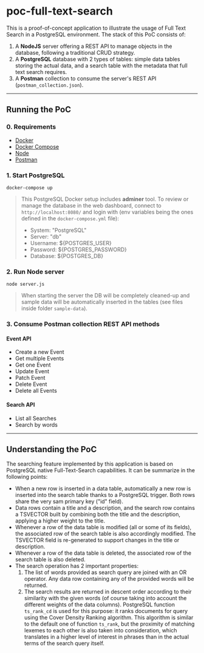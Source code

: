 # poc-full-text-search

This is a proof-of-concept application to illustrate the usage of Full Text Search in a PostgreSQL environment. The stack of this PoC consists of:

1. A **NodeJS** server offering a REST API to manage objects in the database, following a traditional CRUD strategy.
2. A **PostgreSQL** database with 2 types of tables: simple data tables storing the actual data, and a search table with the metadata that full text search requires.
3. A **Postman** collection to consume the server's REST API (`postman_collection.json`).

---

## Running the PoC

### 0. Requirements

- [Docker](https://docs.docker.com/get-docker/)
- [Docker Compose](https://docs.docker.com/compose/install/)
- [Node](https://nodejs.org/es/download/)
- [Postman](https://www.postman.com/downloads/)

### 1. Start PostgreSQL

```
docker-compose up
```

> This PostgreSQL Docker setup includes **adminer** tool. To review or manage the database in the web dashboard, connect to `http://localhost:8080/` and login with (env variables being the ones defined in the `docker-compose.yml` file):
> - System: "PostgreSQL"
> - Server: "db"
> - Username: ${POSTGRES_USER} 
> - Password: ${POSTGRES_PASSWORD}
> - Database: ${POSTGRES_DB}

### 2. Run Node server

```
node server.js
```

> When starting the server the DB will be completely cleaned-up and sample data will be automatically inserted in the tables (see files inside folder `sample-data`).

### 3. Consume Postman collection REST API methods

#### Event API
- Create a new Event
- Get multiple Events
- Get one Event
- Update Event
- Patch Event
- Delete Event
- Delete all Events

#### Search API
- List all Searches
- Search by words

---

## Understanding the PoC

The searching feature implemented by this application is based on PostgreSQL native Full-Text-Search capabilities. It can be summarize in the following points:

- When a new row is inserted in a data table, automatically a new row is inserted into the search table thanks to a PostgreSQL trigger. Both rows share the very sam primary key ("id" field).
- Data rows contain a title and a description, and the search row contains a TSVECTOR built by combining both the title and the description, applying a higher weight to the title.
- Whenever a row of the data table is modified (all or some of its fields), the associated row of the search table is also accordingly modified. The TSVECTOR field is re-generated to support changes in the title or description.
- Whenever a row of the data table is deleted, the associated row of the search table is also deleted.
- The search operation has 2 important properties:
    1. The list of words provided as search query are joined with an OR operator. Any data row containing any of the provided words will be returned.
    2. The search results are returned in descent order according to their similarity with the given words (of course taking into account the different weights of the data columns). PostgreSQL function `ts_rank_cd` is used for this purpose: it ranks documents for query using the Cover Density Ranking algorithm. This algorithm is similar to the default one of function `ts_rank`, but the proximity of matching lexemes to each other is also taken into consideration, which translates in a higher level of interest in phrases than in the actual terms of the search query itself.